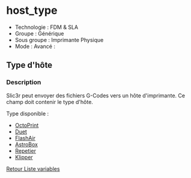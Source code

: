 # host_type

* Technologie : FDM & SLA
* Groupe : Générique
* Sous groupe : Imprimante Physique
* Mode : Avancé :

## Type d'hôte

### Description

Slic3r peut envoyer des fichiers G-Codes vers un hôte d'imprimante. Ce champ doit contenir le type d'hôte.

Type disponible :
 - [OctoPrint]()
 - [Duet]()
 - [FlashAir]()
 - [AstroBox]()
 - [Repetier]()
 - [Klipper]()

[Retour Liste variables](variable_list.md)